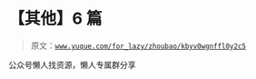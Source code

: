 # 【其他】6 篇

> 原文：[`www.yuque.com/for_lazy/zhoubao/kbyv0wgnffl0y2c5`](https://www.yuque.com/for_lazy/zhoubao/kbyv0wgnffl0y2c5)

公众号懒人找资源，懒人专属群分享